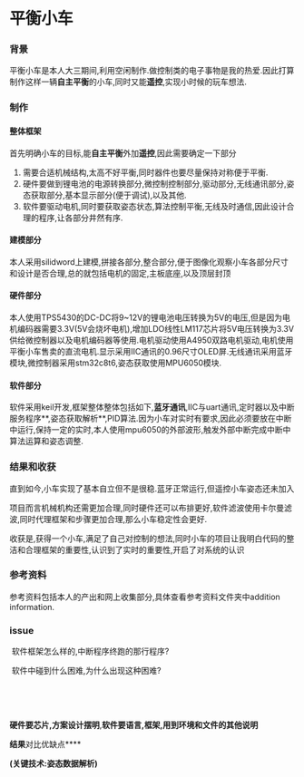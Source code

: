 # 																																平衡小车

### 背景

​	平衡小车是本人大三期间,利用空闲制作.做控制类的电子事物是我的热爱.因此打算制作这样一辆**自主平衡**的小车,同时又能**遥控**,实现小时候的玩车想法.

### 制作

#### 整体框架

​	首先明确小车的目标,能**自主平衡**外加**遥控**,因此需要确定一下部分

1. ​	需要合适机械结构,太高不好平衡,同时器件也要尽量保持对称便于平衡.
2. ​	硬件要做到锂电池的电源转换部分,微控制控制部分,驱动部分,无线通讯部分,姿态获取部分,基本显示部分(便于调试),以及其他.
3. ​	软件要驱动电机,同时要获取姿态状态,算法控制平衡,无线及时通信,因此设计合理的程序,让各部分井然有序.



#### 建模部分

​	本人采用silidword上建模,拼接各部分,整合部分,便于图像化观察小车各部分尺寸和设计是否合理,总的就包括电机的固定,主板底座,以及顶层封顶

#### 硬件部分

​	本人使用TPS5430的DC-DC将9~12V的锂电池电压转换为5V的电压,但是因为电机编码器需要3.3V(5V会烧坏电机),增加LDO线性LM117芯片将5V电压转换为3.3V供给微控制器以及电机编码器等使用.电机驱动使用A4950双路电机驱动,电机使用平衡小车售卖的直流电机.显示采用IIC通讯的0.96尺寸OLED屏.无线通讯采用蓝牙模块,微控制器采用stm32c8t6,姿态获取使用MPU6050模块.

#### 软件部分

​	软件采用keil开发,框架整体整体包括如下,**蓝牙通讯**,IIC与uart通讯,定时器以及中断服务程序**,姿态获取解析**,PID算法.因为小车对实时有要求,因此必须要放在中断中运行,保持一定的实时,本人使用mpu6050的外部波形,触发外部中断完成中断中算法运算和姿态调整.

### 结果和收获

​	直到如今,小车实现了基本自立但不是很稳.蓝牙正常运行,但遥控小车姿态还未加入

​	项目而言机械机构还需更加合理,同时硬件还可以布排更好,软件滤波使用卡尔曼滤波,同时代理框架和步骤更加合理,那么小车稳定性会更好.

​	收获是,获得一个小车,满足了自己对控制的想法,同时小车的项目让我明白代码的整洁和合理框架的重要性,认识到了实时的重要性,开启了对系统的认识

### 参考资料

​	参考资料包括本人的产出和网上收集部分,具体查看参考资料文件夹中addition information.

### issue

​	软件框架怎么样的,中断程序终跑的那行程序?

​	软件中碰到什么困难,为什么出现这种困难?

​	

​	



**硬件要芯片,方案设计摆明**,**软件要语言,框架,用到环境和文件的其他说明**

**结果**对比优缺点****

**(关键技术:姿态数据解析)**







